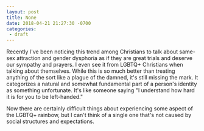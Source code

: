 ```yaml
---
layout: post
title: None
date: 2018-04-21 21:27:30 -0700
categories:
 - draft
---
```



Recently I've been noticing this trend among Christians to talk about same-sex attraction and gender dysphoria as if they are great trials and deserve our sympathy and prayers. I even see it from LGBTQ+ Christians when talking about themselves. While this is so much better than treating anything of the sort like a plague of the damned, it's still missing the mark. It categorizes a natural and somewhat fundamental part of a person's identity as something unfortunate. It's like someone saying "I understand how hard it is for you to be left-handed."

Now there are certainly difficult things about experiencing some aspect of the LGBTQ+ rainbow, but I can't think of a single one that's not caused by social structures and expectations.

 



